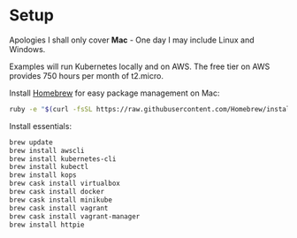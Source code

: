 # Setup

Apologies I shall only cover **Mac** - One day I may include Linux and Windows.

Examples will run Kubernetes locally and on AWS. The free tier on AWS provides 750 hours per month of t2.micro.

Install [Homebrew](https://brew.sh) for easy package management on Mac:

```bash
ruby -e "$(curl -fsSL https://raw.githubusercontent.com/Homebrew/install/master/install)"
```

Install essentials:

```bash
brew update
brew install awscli
brew install kubernetes-cli
brew install kubectl
brew install kops
brew cask install virtualbox
brew cask install docker
brew cask install minikube
brew cask install vagrant
brew cask install vagrant-manager
brew install httpie
```
